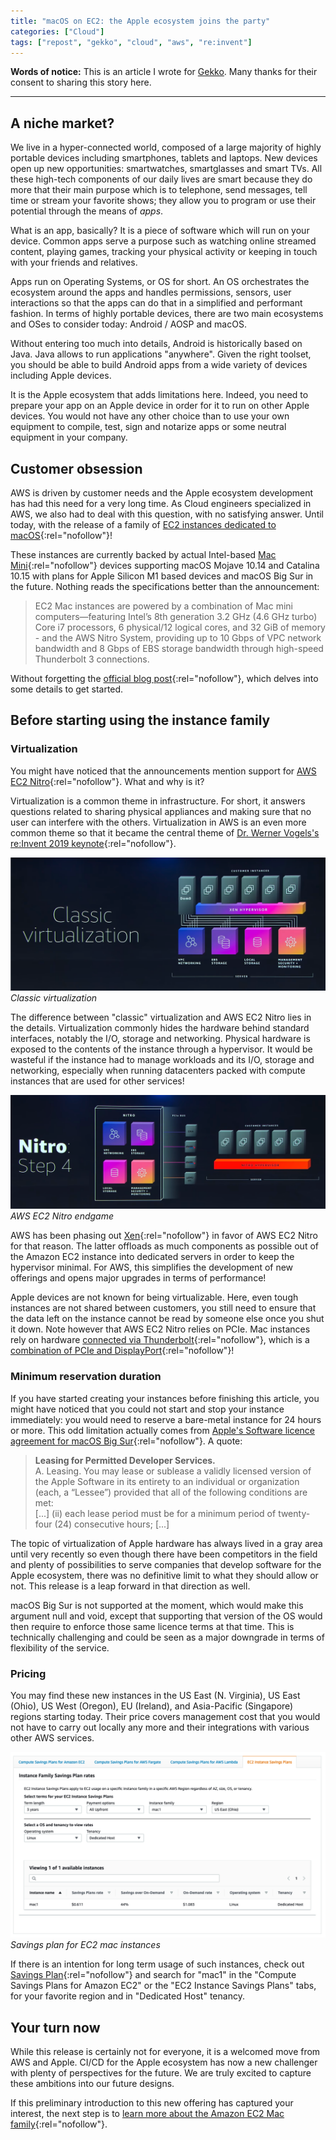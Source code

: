 ```yaml
---
title: "macOS on EC2: the Apple ecosystem joins the party"
categories: ["Cloud"]
tags: ["repost", "gekko", "cloud", "aws", "re:invent"]
---
```


**Words of notice:** This is an article I wrote for [Gekko](https://www.gekko.fr/). Many thanks for their consent to
sharing this story here.

***

## A niche market?

We live in a hyper-connected world, composed of a large majority of highly portable devices including smartphones,
tablets and laptops. New devices open up new opportunities: smartwatches, smartglasses and smart TVs. All these
high-tech components of our daily lives are smart because they do more that their main purpose which is to telephone,
send messages, tell time or stream your favorite shows; they allow you to program or use their potential through the
means of _apps_.

<!-- READ MORE -->

What is an app, basically? It is a piece of software which will run on your device. Common apps serve a purpose such as
watching online streamed content, playing games, tracking your physical activity or keeping in touch with your friends
and relatives.

Apps run on Operating Systems, or OS for short. An OS orchestrates the ecosystem around the apps and handles
permissions, sensors, user interactions so that the apps can do that in a simplified and performant fashion. In terms of
highly portable devices, there are two main ecosystems and OSes to consider today: Android / AOSP and macOS.

Without entering too much into details, Android is historically based on Java. Java allows to run applications
"anywhere". Given the right toolset, you should be able to build Android apps from a wide variety of devices including
Apple devices.

It is the Apple ecosystem that adds limitations here. Indeed, you need to prepare your app on an Apple device in order
for it to run on other Apple devices. You would not have any other choice than to use your own equipment to compile,
test, sign and notarize apps or some neutral equipment in your company.

## Customer obsession

AWS is driven by customer needs and the Apple ecosystem development has had this need for a very long time. As Cloud
engineers specialized in AWS, we also had to deal with this question, with no satisfying answer. Until today, with the
release of a family of [EC2 instances dedicated to macOS](https://aws.amazon.com/about-aws/whats-new/2020/11/announcing-amazon-ec2-mac-instances-for-macos/){:rel="nofollow"}!

These instances are currently backed by actual Intel-based [Mac Mini](https://www.apple.com/mac-mini/){:rel="nofollow"} devices
supporting macOS Mojave 10.14 and Catalina 10.15 with plans for Apple Silicon M1 based devices and macOS Big Sur in the
future. Nothing reads the specifications better than the announcement:

> EC2 Mac instances are powered by a combination of Mac mini computers—featuring Intel’s 8th generation 3.2 GHz (4.6 GHz
> turbo) Core i7 processors, 6 physical/12 logical cores, and 32 GiB of memory - and the AWS Nitro System, providing up
> to 10 Gbps of VPC network bandwidth and 8 Gbps of EBS storage bandwidth through high-speed Thunderbolt 3 connections.

Without forgetting the [official blog post](https://aws.amazon.com/blogs/aws/new-use-mac-instances-to-build-test-macos-ios-ipados-tvos-and-watchos-apps/){:rel="nofollow"},
which delves into some details to get started.

## Before starting using the instance family

### Virtualization

You might have noticed that the announcements mention support for [AWS EC2 Nitro](https://aws.amazon.com/ec2/nitro/){:rel="nofollow"}.
What and why is it?

Virtualization is a common theme in infrastructure. For short, it answers questions related to sharing physical
appliances and making sure that no user can interfere with the others. Virtualization in AWS is an even more common
theme so that it became the central theme of [Dr. Werner Vogels's re:Invent 2019 keynote](https://www.youtube.com/watch?v=OdzaTbaQwTg){:rel="nofollow"}.

![Classic virtualization](/assets/img/posts/20201201/classic-virt.png)  
_Classic virtualization_

The difference between "classic" virtualization and AWS EC2 Nitro lies in the details. Virtualization commonly hides the
hardware behind standard interfaces, notably the I/O, storage and networking. Physical hardware is exposed to the
contents of the instance through a hypervisor. It would be wasteful if the instance had to manage workloads and its I/O,
storage and networking, especially when running datacenters packed with compute instances that are used for other
services!

![AWS EC2 Nitro endgame](/assets/img/posts/20201201/nitro.png)  
_AWS EC2 Nitro endgame_

AWS has been phasing out [Xen](https://xenproject.org/){:rel="nofollow"} in favor of AWS EC2 Nitro for that reason. The latter offloads
as much components as possible out of the Amazon EC2 instance into dedicated servers in order to keep the hypervisor
minimal. For AWS, this simplifies the development of new offerings and opens major upgrades in terms of performance!

Apple devices are not known for being virtualizable. Here, even tough instances are not shared between customers, you
still need to ensure that the data left on the instance cannot be read by someone else once you shut it down. Note
however that AWS EC2 Nitro relies on PCIe. Mac instances rely on hardware [connected via Thunderbolt](https://twitter.com/_msw_/status/1333629867171057664){:rel="nofollow"},
which is a [combination of PCIe and DisplayPort](https://en.m.wikipedia.org/wiki/Thunderbolt_(interface)){:rel="nofollow"}!

### Minimum reservation duration

If you have started creating your instances before finishing this article, you might have noticed that you could not
start and stop your instance immediately: you would need to reserve a bare-metal instance for 24 hours or more. This odd
limitation actually comes from [Apple's Software licence agreement for macOS Big Sur](https://www.apple.com/legal/sla/docs/macOSBigSur.pdf){:rel="nofollow"}.
A quote:

> **Leasing for Permitted Developer Services.**  
> A. Leasing. You may lease or sublease a validly licensed version of the Apple Software in its entirety to an
> individual or organization (each, a “Lessee”) provided that all of the following conditions are met:  
> [...] (ii) each lease period must be for a minimum period of twenty-four (24) consecutive hours; [...]

The topic of virtualization of Apple hardware has always lived in a gray area until very recently so even though there
have been competitors in the field and plenty of possibilities to serve companies that develop software for the Apple
ecosystem, there was no definitive limit to what they should allow or not. This release is a leap forward in that
direction as well.

macOS Big Sur is not supported at the moment, which would make this argument null and void, except that supporting that
version of the OS would then require to enforce those same licence terms at that time. This is technically challenging
and could be seen as a major downgrade in terms of flexibility of the service.

### Pricing

You may find these new instances in the US East (N. Virginia), US East (Ohio), US West (Oregon), EU (Ireland), and
Asia-Pacific (Singapore) regions starting today. Their price covers management cost that you would not have to carry out
locally any more and their integrations with various other AWS services.

![Savings plan for EC2 mac instances](/assets/img/posts/20201201/savings-plan.png)  
_Savings plan for EC2 mac instances_

If there is an intention for long term usage of such instances, check out [Savings Plan](https://aws.amazon.com/savingsplans/pricing/){:rel="nofollow"}
and search for "mac1" in the "Compute Savings Plans for Amazon EC2" or the "EC2 Instance Savings Plans" tabs, for your
favorite region and in "Dedicated Host" tenancy.

## Your turn now

While this release is certainly not for everyone, it is a welcomed move from AWS and Apple. CI/CD for the Apple
ecosystem has now a new challenger with plenty of perspectives for the future. We are truly excited to capture these
ambitions into our future designs.

If this preliminary introduction to this new offering has captured your interest, the next step is to [learn more about the Amazon EC2 Mac family](https://aws.amazon.com/ec2/instance-types/mac/){:rel="nofollow"}.
